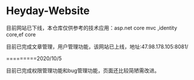 # Heyday-Website

目前网站已下线，本仓库仅供参考的技术应用：asp.net core mvc ,identity core,ef core

目前已完成文章管理，用户管理功能，该网站已上线，地址:47.98.178.105:8081/

=========2020/10/5

目前已完成权限管理功能和bug管理功能，页面还比较简陋需改进。

